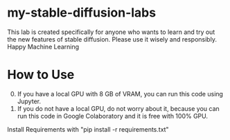 # my-stable-diffusion-labs
This lab is created specifically for anyone who wants to learn and try out the new features of stable diffusion. Please use it wisely and responsibly. Happy Machine Learning

# How to Use
0. If you have a local GPU with 8 GB of VRAM, you can run this code using Jupyter.
1. If you do not have a local GPU, do not worry about it, because you can run this code in Google Colaboratory and it is free with 100% GPU.

Install Requirements with "pip install -r requirements.txt"
